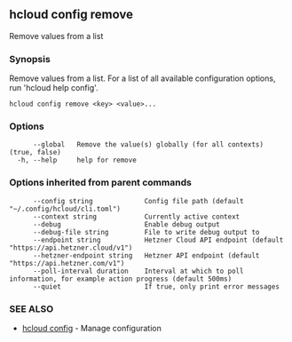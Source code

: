 ## hcloud config remove

Remove values from a list

### Synopsis

Remove values from a list. For a list of all available configuration options, run 'hcloud help config'.

```
hcloud config remove <key> <value>...
```

### Options

```
      --global   Remove the value(s) globally (for all contexts) (true, false)
  -h, --help     help for remove
```

### Options inherited from parent commands

```
      --config string             Config file path (default "~/.config/hcloud/cli.toml")
      --context string            Currently active context
      --debug                     Enable debug output
      --debug-file string         File to write debug output to
      --endpoint string           Hetzner Cloud API endpoint (default "https://api.hetzner.cloud/v1")
      --hetzner-endpoint string   Hetzner API endpoint (default "https://api.hetzner.com/v1")
      --poll-interval duration    Interval at which to poll information, for example action progress (default 500ms)
      --quiet                     If true, only print error messages
```

### SEE ALSO

* [hcloud config](hcloud_config.md)	 - Manage configuration
